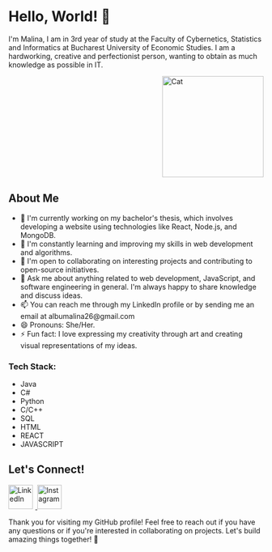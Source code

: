 <h1>Hello, World! 👋</h1>
<p> I'm Malina, I am in 3rd year of study at the Faculty of Cybernetics, Statistics and Informatics at Bucharest University of Economic Studies. I am a hardworking, creative and perfectionist person, wanting to obtain as much knowledge as possible in IT.</p>
<div style="display: flex; justify-content: flex-end;">
  <img src="https://cdn.dribbble.com/users/6620596/screenshots/14792345/media/af61fa935b055891cb800a9e41ebb747.gif" alt="Cat" style="width: 200px; height: 200px;">
</div>
<h2>About Me</h2>
<ul>
  <li>🔭 I'm currently working on my bachelor's thesis, which involves developing a website using technologies like React, Node.js, and MongoDB.</li>
  <li>🌱 I'm constantly learning and improving my skills in web development and algorithms.</li>
  <li>👯 I'm open to collaborating on interesting projects and contributing to open-source initiatives.</li>
  <li>💬 Ask me about anything related to web development, JavaScript, and software engineering in general. I'm always happy to share knowledge and discuss ideas.</li>
  <li>📫 You can reach me through my LinkedIn profile or by sending me an email at albumalina26@gmail.com</li>
  <li>😄 Pronouns: She/Her.</li>
  <li>⚡ Fun fact: I love expressing my creativity through art and creating visual representations of my ideas.</li>
</ul>


<h3>Tech Stack:</h3>
<ul>
  <li>Java</li>
  <li>C#</li>
  <li>Python</li>
  <li>C/C++</li>
  <li>SQL</li>
  <li>HTML</li>
  <li>REACT</li>
  <li>JAVASCRIPT</li>
</ul>


<h2>Let's Connect!</h2>
<p>
  <a href="https://www.linkedin.com/in/albu-m%C4%83lina-teodora-4967b0202/">
    <img src="https://img.icons8.com/fluency/48/null/linkedin.png" alt="LinkedIn" style="width: 48px; height: 48px; margin-right: 5px;">
  </a>
  <a href="https://www.instagram.com/mali.26/">
    <img src="https://img.icons8.com/fluency/48/null/instagram-new.png" alt="Instagram" style="width: 48px; height: 48px; margin-right: 5px;">
  </a>
</p>

<p>Thank you for visiting my GitHub profile! Feel free to reach out if you have any questions or if you're interested in collaborating on projects. Let's build amazing things together! 🚀</p>
